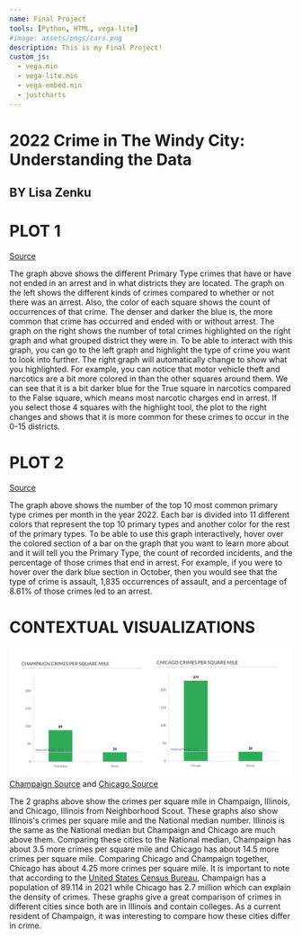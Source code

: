 ```yaml
---
name: Final Project
tools: [Python, HTML, vega-lite]
#image: assets/pngs/cars.png
description: This is my Final Project!
custom_js:
  - vega.min
  - vega-lite.min
  - vega-embed.min
  - justcharts
---
```



# 2022 Crime in The Windy City: Understanding the Data 
## BY Lisa Zenku

# PLOT 1

<vegachart schema-url="{{ site.baseurl }}/assets/json/final_1.json" style="width: 100%"></vegachart>

[Source](https://data.cityofchicago.org/Public-Safety/City-of-Chicago-Crime-Data/v9q9-3dm2)

The graph above shows the different Primary Type crimes that have or have not ended in an arrest and in what districts they are located. The graph on the left shows the different kinds of crimes compared to whether or not there was an arrest. Also, the color of each square shows the count of occurrences of that crime. The denser and darker the blue is, the more common that crime has occurred and ended with or without arrest. The graph on the right shows the number of total crimes highlighted on the right graph and what grouped district they were in. To be able to interact with this graph, you can go to the left graph and highlight the type of crime you want to look into further. The right graph will automatically change to show what you highlighted. For example, you can notice that motor vehicle theft and narcotics are a bit more colored in than the other squares around them. We can see that it is a bit darker blue for the True square in narcotics compared to the False square, which means most narcotic charges end in arrest. If you select those 4 squares with the highlight tool, the plot to the right changes and shows that it is more common for these crimes to occur in the 0-15 districts.

# PLOT 2

<vegachart schema-url="{{ site.baseurl }}/assets/json/final_2.json" style="width: 100%"></vegachart>

[Source](https://data.cityofchicago.org/Public-Safety/City-of-Chicago-Crime-Data/v9q9-3dm2)

The graph above shows the number of the top 10 most common primary type crimes per month in the year 2022. Each bar is divided into 11 different colors that represent the top 10 primary types and another color for the rest of the primary types. To be able to use this graph interactively, hover over the colored section of a bar on the graph that you want to learn more about and it will tell you the Primary Type, the count of recorded incidents, and the percentage of those crimes that end in arrest. For example, if you were to hover over the dark blue section in October, then you would see that the type of crime is assault, 1,835 occurrences of assault, and a percentage of 8.61% of those crimes led to an arrest. 

# CONTEXTUAL VISUALIZATIONS

![Champaign_and_Chicago_Viz](/assets/pngs/ComboPic.png)
[Champaign Source](https://www.neighborhoodscout.com/il/champaign/crime) and [Chicago Source](https://www.neighborhoodscout.com/il/chicago/crime)

The 2 graphs above show the crimes per square mile in Champaign, Illinois, and Chicago, Illinois from Neighborhood Scout. These graphs also show Illinois's crimes per square mile and the National median number. Illinois is the same as the National median but Champaign and Chicago are much above them. Comparing these cities to the National median, Champaign has about 3.5 more crimes per square mile and Chicago has about 14.5 more crimes per square mile. Comparing Chicago and Champaign together, Chicago has about 4.25 more crimes per square mile. It is important to note that according to the [United States Census Bureau](https://www.census.gov/quickfacts/fact/table/champaigncityillinois,chicagocityillinois/PST045222
), Champaign has a population of 89.114 in 2021 while Chicago has 2.7 million which can explain the density of crimes. These graphs give a great comparison of crimes in different cities since both are in Illinois and contain colleges. As a current resident of Champaign, it was interesting to compare how these cities differ in crime. 


